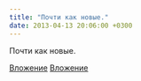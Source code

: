 ```yaml
---
title: "Почти как новые."
date: 2013-04-13 20:06:00 +0300
---
```


Почти как новые.


[Вложение](/assets/vk_photos/1/l1kR8MR0B04.jpg)
[Вложение](/assets/vk_photos/1/ATtOaCVpyts.jpg)
